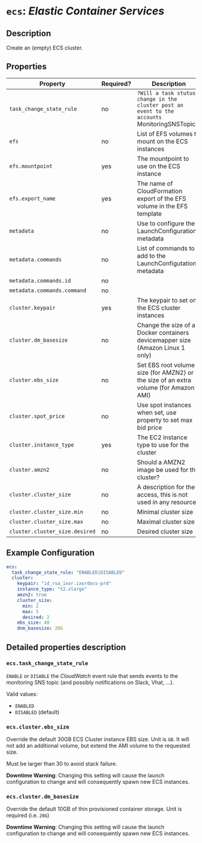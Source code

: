 # `ecs`: _Elastic Container Services_

## Description

Create an (empty) ECS cluster.

## Properties

| Property                       | Required? | Description                                                                                    | Default    |
|--------------------------------|-----------|------------------------------------------------------------------------------------------------|------------|
| `task_change_state_rule`       | no        | `?Will a task stutus change in the cluster post an event to the accounts `MonitoringSNSTopic`? | `DISABLED` |
| `efs`                          | no        | List of EFS volumes to mount on the ECS instances                                              |            |
| `efs.mountpoint`               | yes       | The mountpoint to use on the ECS instance                                                      |            |
| `efs.export_name`              | yes       | The name of CloudFormation export of the EFS volume in the EFS template                        |            |
| `metadata`                     | no        | Use to configure the LaunchConfiguration metadata                                              |            |
| `metadata.commands`            | no        | List of commands to add to the LaunchConfigutations metadata                                   |            |
| `metadata.commands.id`         | no        |                                                                                                |            |
| `metadata.commands.command`    | no        |                                                                                                |            |
| `cluster.keypair`              | yes       | The keypair to set on the ECS cluster instances                                                |            |
| `cluster.dm_basesize`          | no        | Change the size of a Docker containers devicemapper size (Amazon Linux 1 only)                 |            |
| `cluster.ebs_size`             | no        | Set EBS root volume size (for AMZN2) or the size of an extra volume (for Amazon 1 AMI)         |            |
| `cluster.spot_price`           | no        | Use spot instances when set, use property to set max bid price                                 |            |
| `cluster.instance_type`        | yes       | The EC2 instance type to use for the cluster                                                   |            |
| `cluster.amzn2`                | no        | Should a AMZN2 image be used for the cluster?                                                  | `false`    |
| `cluster.cluster_size`         | no        | A description for the access, this is not used in any resource                                 |            |
| `cluster.cluster_size.min`     | no        | Minimal cluster size                                                                           | `1`        |
| `cluster.cluster_size.max`     | no        | Maximal cluster size                                                                           | `1`        |
| `cluster.cluster_size.desired` | no        | Desired cluster size                                                                           | `1`        |

## Example Configuration

```yaml
ecs:
  task_change_state_rule: "ENABLED|DISABLED"
  cluster:
    keypair: "id_rsa_ixor.ixordocs-prd"
    instance_type: "t2.xlarge"
    amzn2: true
    cluster_size:
      min: 2
      max: 5
      desired: 2
    ebs_size: 40
    dnm_basesize: 20G
```
## Detailed properties description

### `ecs.task_change_state_rule`

`ENABLE` or `DISABLE` the _CloudWatch_ event rule that sends events to the monitoring
SNS topic (and possibly notifications on Slack, Vhat, ...).

Valid values:

* `ENABLED`
* `DISABLED` (default)


### `ecs.cluster.ebs_size`

Override the default 30GB ECS Cluster instance EBS size. Unit is `GB`. It will
not add an additional volume, but extend the AMI volume to the requested size.

Must be larger than 30 to avoid stack failure.

**Downtime Warning**: Changing this setting will cause the launch configuration
to change and will consequently spawn new ECS instances.

### `ecs.cluster.dm_basesize`

Override the default 10GB of thin provisioned container storage. Unit is required (i.e. `20G`)

**Downtime Warning**: Changing this setting will cause the launch configuration
to change and will consequently spawn new ECS instances.